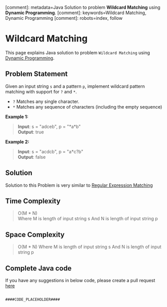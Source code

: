 [comment]: metadata=Java Solution to problem <strong>Wildcard Matching</strong> using <strong>Dynamic Programming</strong>.
[comment]: keywords=Wildcard Matching, Dynamic Programming
[comment]: robots=index, follow






<h1>Wildcard Matching</h1>
<p>
This page explains Java solution to problem <code class="inline">Wildcard Matching</code> using <a href="####BASEURL####what-is-dynamic-programming" class="absolute" target="_blank" rel="noopener noreferrer">Dynamic Programming</a>.
</p>





<h2 class="heading">Problem Statement</h2>
<p>
Given an input string <code class="inline">s</code> and a pattern <code class="inline">p</code>, implement wildcard pattern matching with support for <code class="inline">?</code> and <code class="inline">*</code>.
</p>
<ul>
<li><code class="inline">?</code> Matches any single character.</li>
<li><code class="inline">*</code> Matches any sequence of characters (including the empty sequence)</li>
</ul>




<b>Example 1:</b>
<blockquote>
<p>
<b>Input</b>: s = "adceb", p = "*a*b"<br/>
<b>Output</b>: true<br/>
</p>
</blockquote>

<b>Example 2:</b>
<blockquote>
<p>
<b>Input</b>: s = "acdcb", p = "a*c?b"<br/>
<b>Output</b>: false<br/>
</p>
</blockquote>





<h2 class="heading">Solution</h2>
<p>
Solution to this Problem is very similar to <a href="####BASEURL####problems/hard/regular-expression-matching" class="absolute" target="_blank" rel="noopener noreferrer">Regular Expression Matching</a>
</p>





<h2 class="heading">Time Complexity</h2>
<blockquote>
<p>
O(M * N) <br />
Where M is length of input string s
And N is length of input string p
</p>
</blockquote>




<h2 class="heading">Space Complexity</h2>
<blockquote>
<p>
O(M * N)
Where M is length of input string s
And N is length of input string p
</p>
</blockquote>




<h2 class="heading">Complete Java code</h2>
If you have any suggestions in below code, please create a pull request <a href="####LINK_PLACEHOLDER####" target="_blank" rel="noopener noreferrer" class="absolute">here</a>
<pre>
<code class="language-java">
####CODE_PLACEHOLDER####
</code>
</pre>